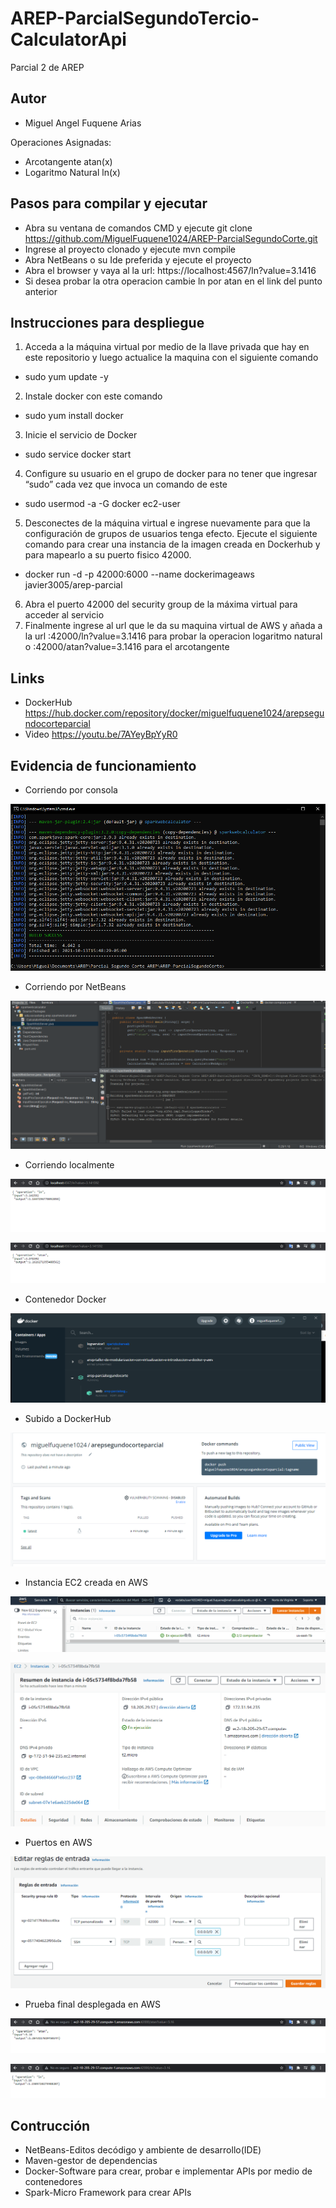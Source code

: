 # AREP-ParcialSegundoTercio-CalculatorApi

Parcial 2 de AREP

## Autor

- Miguel Angel Fuquene Arias

Operaciones Asignadas:

- Arcotangente atan(x)
- Logaritmo Natural ln(x)

## Pasos para compilar y ejecutar

- Abra su ventana de comandos CMD y ejecute git clone https://github.com/MiguelFuquene1024/AREP-ParcialSegundoCorte.git
- Ingrese al proyecto clonado y ejecute mvn compile
- Abra NetBeans  o su Ide preferida y ejecute el proyecto
- Abra el browser y vaya al la url: https://localhost:4567/ln?value=3.1416
- Si desea probar la otra operacion cambie ln por atan en el link del punto anterior

## Instrucciones para despliegue

1. Acceda a la máquina virtual por medio de la llave privada que hay en este repositorio y luego actualice la maquina con el siguiente comando

- sudo yum update -y

2. Instale docker con este comando

- sudo yum install docker

3. Inicie el servicio de Docker

- sudo service docker start

4. Configure su usuario en el grupo de docker para no tener que ingresar “sudo” cada vez que invoca un comando de este

- sudo usermod -a -G docker ec2-user

5. Desconectes de la máquina virtual e ingrese nuevamente para que la configuración de grupos de usuarios tenga efecto. Ejecute el siguiente comando para crear una instancia de la imagen creada en Dockerhub y para mapearlo a su puerto fisico 42000.

- docker run -d -p 42000:6000 --name dockerimageaws javier3005/arep-parcial

6. Abra el puerto 42000 del security group de la máxima virtual para acceder al servicio
7. Finalmente ingrese al url que le da su maquina virtual de AWS y añada a la url :42000/ln?value=3.1416 para probar la operacion logaritmo natural o :42000/atan?value=3.1416 para el arcotangente

## Links
- DockerHub https://hub.docker.com/repository/docker/miguelfuquene1024/arepsegundocorteparcial
- Video https://youtu.be/7AYeyBpYyR0


## Evidencia de funcionamiento

- Corriendo por consola

![](https://github.com/MiguelFuquene1024/AREP-ParcialSegundoCorte/blob/master/img/PorConsola.png)

- Corriendo por NetBeans

![](https://github.com/MiguelFuquene1024/AREP-ParcialSegundoCorte/blob/master/img/PorNetBeans.png)

- Corriendo localmente

![](https://github.com/MiguelFuquene1024/AREP-ParcialSegundoCorte/blob/master/img/Localmente.png)

![](https://github.com/MiguelFuquene1024/AREP-ParcialSegundoCorte/blob/master/img/Localmente2.png)

- Contenedor Docker

![](https://github.com/MiguelFuquene1024/AREP-ParcialSegundoCorte/blob/master/img/Docker.png)

- Subido a DockerHub

![](https://github.com/MiguelFuquene1024/AREP-ParcialSegundoCorte/blob/master/img/DockerHub.png)

- Instancia EC2 creada en AWS

![](https://github.com/MiguelFuquene1024/AREP-ParcialSegundoCorte/blob/master/img/InstanciaAws.png)

![](https://github.com/MiguelFuquene1024/AREP-ParcialSegundoCorte/blob/master/img/Instancia.png)

- Puertos en AWS

![](https://github.com/MiguelFuquene1024/AREP-ParcialSegundoCorte/blob/master/img/PuertosAws.png)

- Prueba final desplegada en AWS

![](https://github.com/MiguelFuquene1024/AREP-ParcialSegundoCorte/blob/master/img/AwsPrueba1.png)

![](https://github.com/MiguelFuquene1024/AREP-ParcialSegundoCorte/blob/master/img/AwsPrueba2.png)

## Contrucción 

- NetBeans-Editos decódigo y ambiente de desarrollo(IDE)
- Maven-gestor de dependencias 
- Docker-Software para crear, probar e implementar APIs por medio de contenedores
- Spark-Micro Framework para crear APIs







